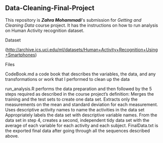 ## Data-Cleaning-Final-Project

This repository is ***Zahra Mohammadi***'s submission for _Getting and Cleaning Data_ course project. It has the instructions on how to run analysis on Human Activity recognition dataset.

Dataset

(http://archive.ics.uci.edu/ml/datasets/Human+Activity+Recognition+Using+Smartphones)

Files

CodeBook.md a code book that describes the variables, the data, and any transformations or work that I performed to clean up the data

run_analysis.R performs the data preparation and then followed by the 5 steps required as described in the course project’s definition:
Merges the training and the test sets to create one data set.
Extracts only the measurements on the mean and standard deviation for each measurement.
Uses descriptive activity names to name the activities in the data set
Appropriately labels the data set with descriptive variable names.
From the data set in step 4, creates a second, independent tidy data set with the average of each variable for each activity and each subject.
FinalData.txt is the exported final data after going through all the sequences described above.


